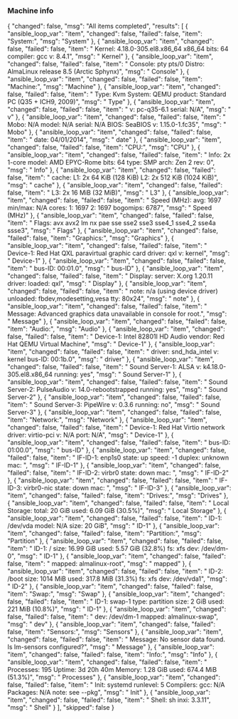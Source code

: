 ### Machine info  

{
    "changed": false,
    "msg": "All items completed",
    "results": [
        {
            "ansible_loop_var": "item",
            "changed": false,
            "failed": false,
            "item": "System:",
            "msg": "System"
        },
        {
            "ansible_loop_var": "item",
            "changed": false,
            "failed": false,
            "item": "  Kernel: 4.18.0-305.el8.x86_64 x86_64 bits: 64 compiler: gcc v: 8.4.1",
            "msg": "  Kernel"
        },
        {
            "ansible_loop_var": "item",
            "changed": false,
            "failed": false,
            "item": "    Console: pty pts/0 Distro: AlmaLinux release 8.5 (Arctic Sphynx)",
            "msg": "    Console"
        },
        {
            "ansible_loop_var": "item",
            "changed": false,
            "failed": false,
            "item": "Machine:",
            "msg": "Machine"
        },
        {
            "ansible_loop_var": "item",
            "changed": false,
            "failed": false,
            "item": "  Type: Kvm System: QEMU product: Standard PC (Q35 + ICH9, 2009)",
            "msg": "  Type"
        },
        {
            "ansible_loop_var": "item",
            "changed": false,
            "failed": false,
            "item": "    v: pc-q35-6.1 serial: N/A",
            "msg": "    v"
        },
        {
            "ansible_loop_var": "item",
            "changed": false,
            "failed": false,
            "item": "  Mobo: N/A model: N/A serial: N/A BIOS: SeaBIOS v: 1.15.0-1.fc35",
            "msg": "  Mobo"
        },
        {
            "ansible_loop_var": "item",
            "changed": false,
            "failed": false,
            "item": "    date: 04/01/2014",
            "msg": "    date"
        },
        {
            "ansible_loop_var": "item",
            "changed": false,
            "failed": false,
            "item": "CPU:",
            "msg": "CPU"
        },
        {
            "ansible_loop_var": "item",
            "changed": false,
            "failed": false,
            "item": "  Info: 2x 1-core model: AMD EPYC-Rome bits: 64 type: SMP arch: Zen 2 rev: 0",
            "msg": "  Info"
        },
        {
            "ansible_loop_var": "item",
            "changed": false,
            "failed": false,
            "item": "    cache: L1: 2x 64 KiB (128 KiB) L2: 2x 512 KiB (1024 KiB)",
            "msg": "    cache"
        },
        {
            "ansible_loop_var": "item",
            "changed": false,
            "failed": false,
            "item": "    L3: 2x 16 MiB (32 MiB)",
            "msg": "    L3"
        },
        {
            "ansible_loop_var": "item",
            "changed": false,
            "failed": false,
            "item": "  Speed (MHz): avg: 1697 min/max: N/A cores: 1: 1697 2: 1697 bogomips: 6787",
            "msg": "  Speed (MHz)"
        },
        {
            "ansible_loop_var": "item",
            "changed": false,
            "failed": false,
            "item": "  Flags: avx avx2 lm nx pae sse sse2 sse3 sse4_1 sse4_2 sse4a ssse3",
            "msg": "  Flags"
        },
        {
            "ansible_loop_var": "item",
            "changed": false,
            "failed": false,
            "item": "Graphics:",
            "msg": "Graphics"
        },
        {
            "ansible_loop_var": "item",
            "changed": false,
            "failed": false,
            "item": "  Device-1: Red Hat QXL paravirtual graphic card driver: qxl v: kernel",
            "msg": "  Device-1"
        },
        {
            "ansible_loop_var": "item",
            "changed": false,
            "failed": false,
            "item": "    bus-ID: 00:01.0",
            "msg": "    bus-ID"
        },
        {
            "ansible_loop_var": "item",
            "changed": false,
            "failed": false,
            "item": "  Display: server: X.org 1.20.11 driver: loaded: qxl",
            "msg": "  Display"
        },
        {
            "ansible_loop_var": "item",
            "changed": false,
            "failed": false,
            "item": "    note: n/a (using device driver) unloaded: fbdev,modesetting,vesa tty: 80x24",
            "msg": "    note"
        },
        {
            "ansible_loop_var": "item",
            "changed": false,
            "failed": false,
            "item": "  Message: Advanced graphics data unavailable in console for root.",
            "msg": "  Message"
        },
        {
            "ansible_loop_var": "item",
            "changed": false,
            "failed": false,
            "item": "Audio:",
            "msg": "Audio"
        },
        {
            "ansible_loop_var": "item",
            "changed": false,
            "failed": false,
            "item": "  Device-1: Intel 82801I HD Audio vendor: Red Hat QEMU Virtual Machine",
            "msg": "  Device-1"
        },
        {
            "ansible_loop_var": "item",
            "changed": false,
            "failed": false,
            "item": "    driver: snd_hda_intel v: kernel bus-ID: 00:1b.0",
            "msg": "    driver"
        },
        {
            "ansible_loop_var": "item",
            "changed": false,
            "failed": false,
            "item": "  Sound Server-1: ALSA v: k4.18.0-305.el8.x86_64 running: yes",
            "msg": "  Sound Server-1"
        },
        {
            "ansible_loop_var": "item",
            "changed": false,
            "failed": false,
            "item": "  Sound Server-2: PulseAudio v: 14.0-rebootstrapped running: yes",
            "msg": "  Sound Server-2"
        },
        {
            "ansible_loop_var": "item",
            "changed": false,
            "failed": false,
            "item": "  Sound Server-3: PipeWire v: 0.3.6 running: no",
            "msg": "  Sound Server-3"
        },
        {
            "ansible_loop_var": "item",
            "changed": false,
            "failed": false,
            "item": "Network:",
            "msg": "Network"
        },
        {
            "ansible_loop_var": "item",
            "changed": false,
            "failed": false,
            "item": "  Device-1: Red Hat Virtio network driver: virtio-pci v: N/A port: N/A",
            "msg": "  Device-1"
        },
        {
            "ansible_loop_var": "item",
            "changed": false,
            "failed": false,
            "item": "    bus-ID: 01:00.0",
            "msg": "    bus-ID"
        },
        {
            "ansible_loop_var": "item",
            "changed": false,
            "failed": false,
            "item": "  IF-ID-1: enp1s0 state: up speed: -1 duplex: unknown mac: <filter>",
            "msg": "  IF-ID-1"
        },
        {
            "ansible_loop_var": "item",
            "changed": false,
            "failed": false,
            "item": "  IF-ID-2: virbr0 state: down mac: <filter>",
            "msg": "  IF-ID-2"
        },
        {
            "ansible_loop_var": "item",
            "changed": false,
            "failed": false,
            "item": "  IF-ID-3: virbr0-nic state: down mac: <filter>",
            "msg": "  IF-ID-3"
        },
        {
            "ansible_loop_var": "item",
            "changed": false,
            "failed": false,
            "item": "Drives:",
            "msg": "Drives"
        },
        {
            "ansible_loop_var": "item",
            "changed": false,
            "failed": false,
            "item": "  Local Storage: total: 20 GiB used: 6.09 GiB (30.5%)",
            "msg": "  Local Storage"
        },
        {
            "ansible_loop_var": "item",
            "changed": false,
            "failed": false,
            "item": "  ID-1: /dev/vda model: N/A size: 20 GiB",
            "msg": "  ID-1"
        },
        {
            "ansible_loop_var": "item",
            "changed": false,
            "failed": false,
            "item": "Partition:",
            "msg": "Partition"
        },
        {
            "ansible_loop_var": "item",
            "changed": false,
            "failed": false,
            "item": "  ID-1: / size: 16.99 GiB used: 5.57 GiB (32.8%) fs: xfs dev: /dev/dm-0",
            "msg": "  ID-1"
        },
        {
            "ansible_loop_var": "item",
            "changed": false,
            "failed": false,
            "item": "    mapped: almalinux-root",
            "msg": "    mapped"
        },
        {
            "ansible_loop_var": "item",
            "changed": false,
            "failed": false,
            "item": "  ID-2: /boot size: 1014 MiB used: 317.8 MiB (31.3%) fs: xfs dev: /dev/vda1",
            "msg": "  ID-2"
        },
        {
            "ansible_loop_var": "item",
            "changed": false,
            "failed": false,
            "item": "Swap:",
            "msg": "Swap"
        },
        {
            "ansible_loop_var": "item",
            "changed": false,
            "failed": false,
            "item": "  ID-1: swap-1 type: partition size: 2 GiB used: 221 MiB (10.8%)",
            "msg": "  ID-1"
        },
        {
            "ansible_loop_var": "item",
            "changed": false,
            "failed": false,
            "item": "    dev: /dev/dm-1 mapped: almalinux-swap",
            "msg": "    dev"
        },
        {
            "ansible_loop_var": "item",
            "changed": false,
            "failed": false,
            "item": "Sensors:",
            "msg": "Sensors"
        },
        {
            "ansible_loop_var": "item",
            "changed": false,
            "failed": false,
            "item": "  Message: No sensor data found. Is lm-sensors configured?",
            "msg": "  Message"
        },
        {
            "ansible_loop_var": "item",
            "changed": false,
            "failed": false,
            "item": "Info:",
            "msg": "Info"
        },
        {
            "ansible_loop_var": "item",
            "changed": false,
            "failed": false,
            "item": "  Processes: 195 Uptime: 3d 20h 40m Memory: 1.28 GiB used: 674.4 MiB (51.3%)",
            "msg": "  Processes"
        },
        {
            "ansible_loop_var": "item",
            "changed": false,
            "failed": false,
            "item": "  Init: systemd runlevel: 5 Compilers: gcc: N/A Packages: N/A note: see --pkg",
            "msg": "  Init"
        },
        {
            "ansible_loop_var": "item",
            "changed": false,
            "failed": false,
            "item": "  Shell: sh inxi: 3.3.11",
            "msg": "  Shell"
        }
    ],
    "skipped": false
}
